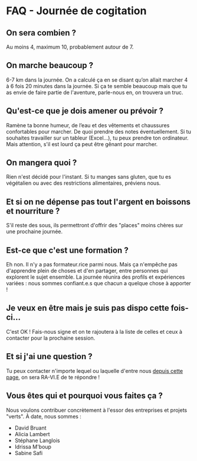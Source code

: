 # FAQ - Journée de cogitation

## On sera combien ?
Au moins 4, maximum 10, probablement autour de 7.

## On marche beaucoup ?
6-7 km dans la journée.
On a calculé ça en se disant qu’on allait marcher 4 à 6 fois 20 minutes dans la journée.
Si ça te semble beaucoup mais que tu as envie de faire partie de l'aventure, parle-nous en, on trouvera un truc.

## Qu'est-ce que je dois amener ou prévoir ?
Ramène ta bonne humeur, de l’eau et des vêtements et chaussures confortables pour marcher. De quoi prendre des notes éventuellement.
Si tu souhaites travailler sur un tableur (Excel...), tu peux prendre ton ordinateur. Mais attention, s'il est lourd ça peut être gênant pour marcher. 

## On mangera quoi ?
Rien n'est décidé pour l'instant. Si tu manges sans gluten, que tu es végétalien ou avec des restrictions alimentaires, préviens nous.

## Et si on ne dépense pas tout l'argent en boissons et nourriture ?
S'il reste des sous, ils permettront d'offrir des "places" moins chères sur une prochaine journée.

## Est-ce que c'est une formation ?
Eh non. Il n'y a pas formateur.rice parmi nous. Mais ça n'empêche pas d'apprendre plein de choses et d'en partager, entre personnes qui explorent le sujet ensemble. La journée réunira des profils et expériences variées : nous sommes confiant.e.s que chacun a quelque chose à apporter !

## Je veux en être mais je suis pas dispo cette fois-ci...
C'est OK ! Fais-nous signe et on te rajoutera à la liste de celles et ceux à contacter pour la prochaine session. 

## Et si j'ai une question ?
Tu peux contacter n'importe lequel ou laquelle d'entre nous [depuis cette page](nous-contacter.html), on sera RA-VI.E de te répondre !


## Vous êtes qui et pourquoi vous faites ça ?
Nous voulons contribuer concrètement à l'essor des entreprises et projets "verts". 
À date, nous sommes : 
- David Bruant
- Alicia Lambert
- Stéphane Langlois
- Idrissa M'boup
- Sabine Safi

